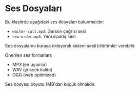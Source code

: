 # Ses Dosyaları

Bu klasörde aşağıdaki ses dosyaları bulunmalıdır:

- `waiter-call.mp3`: Garson çağrısı sesi
- `new-order.mp3`: Yeni sipariş sesi

Ses dosyalarını buraya ekleyerek sistem sesli bildirimler verebilir.

Önerilen ses formatları:
- MP3 (en uyumlu)
- WAV (yüksek kalite)
- OGG (web optimized)

Ses dosyası boyutu 1MB'dan küçük olmalıdır.